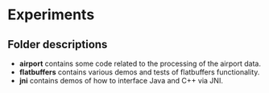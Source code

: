 # Experiments

## Folder descriptions

* **airport** contains some code related to the processing of the airport data.
* **flatbuffers** contains various demos and tests of flatbuffers functionality.
* **jni** contains demos of how to interface Java and C++ via JNI.
